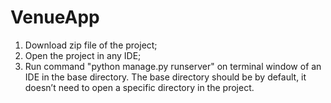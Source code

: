 # VenueApp
1.	Download zip file of the project;
2.	Open the project in any IDE;
3.	Run command "python manage.py runserver" on terminal window of an IDE  in the base directory. 
The base directory should be by default, it doesn’t need to open a specific directory in the project.
